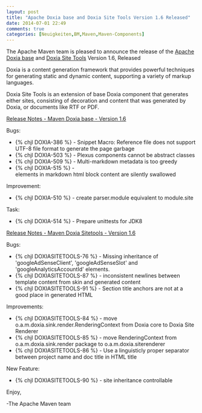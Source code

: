 ```yaml
---
layout: post
title: "Apache Doxia base and Doxia Site Tools Version 1.6 Released"
date: 2014-07-01 22:49
comments: true
categories: [Neuigkeiten,BM,Maven,Maven-Components]
---
```

The Apache Maven team is pleased to announce the release of the 
[Apache Doxia base](http://maven.apache.org/doxia/doxia/)
 and [Doxia Site Tools](http://maven.apache.org/doxia/doxia-sitetools/) Version 1.6, 
Released

Doxia is a content generation framework that provides powerful techniques for 
generating static and dynamic content, supporting a variety of markup 
languages.

Doxia Site Tools is an extension of base Doxia component that generates either 
sites, consisting of decoration and content that was generated by Doxia, or 
documents like RTF or PDF.

<!-- more -->

[Release Notes - Maven Doxia base - Version 1.6](http://jira.codehaus.org/secure/ReleaseNote.jspa?projectId=10780&styleName=Html&version=19820)

Bugs:

 * {% chjl DOXIA-386 %} - Snippet Macro:  Reference file does not support UTF-8 file format to generate the page garbage
 * {% chjl DOXIA-503 %} - Plexus components cannot be abstract classes
 * {% chjl DOXIA-509 %} - Multi-markdown metadata is too greedy
 * {% chjl DOXIA-515 %} - <div> elements in markdown html block content are silently swallowed 

Improvement:
 * {% chjl DOXIA-510 %} - create parser.module equivalent to module.site

Task:
 * {% chjl DOXIA-514 %} - Prepare unittests for JDK8


[Release Notes - Maven Doxia Sitetools - Version 1.6 ](http://jira.codehaus.org/secure/ReleaseNote.jspa?projectId=11624&styleName=Html&version=19925)

Bugs:

 * {% chjl DOXIASITETOOLS-76 %} - Missing inheritance of 'googleAdSenseClient', 'googleAdSenseSlot' and 'googleAnalyticsAccountId' elements.
 * {% chjl DOXIASITETOOLS-87 %} - inconsistent newlines between template content 
from skin and generated content
 * {% chjl DOXIASITETOOLS-91 %} - Section title anchors are not at a good place in generated HTML

Improvements:

 * {% chjl DOXIASITETOOLS-84 %} - move o.a.m.doxia.sink.render.RenderingContext from Doxia core to Doxia Site Renderer
 * {% chjl DOXIASITETOOLS-85 %} - move RenderingContext from o.a.m.doxia.sink.render package to o.a.m.doxia.siterenderer
 * {% chjl DOXIASITETOOLS-86 %} - Use a linguisticly proper separator between project name and doc title in HTML title

New Feature:

 * {% chjl DOXIASITETOOLS-90 %} - site inheritance controllable

Enjoy,

-The Apache Maven team
